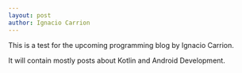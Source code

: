 ```yaml
---
layout: post
author: Ignacio Carrion
---
```

This is a test for the upcoming programming blog by Ignacio Carrion.

It will contain mostly posts about Kotlin and Android Development.
